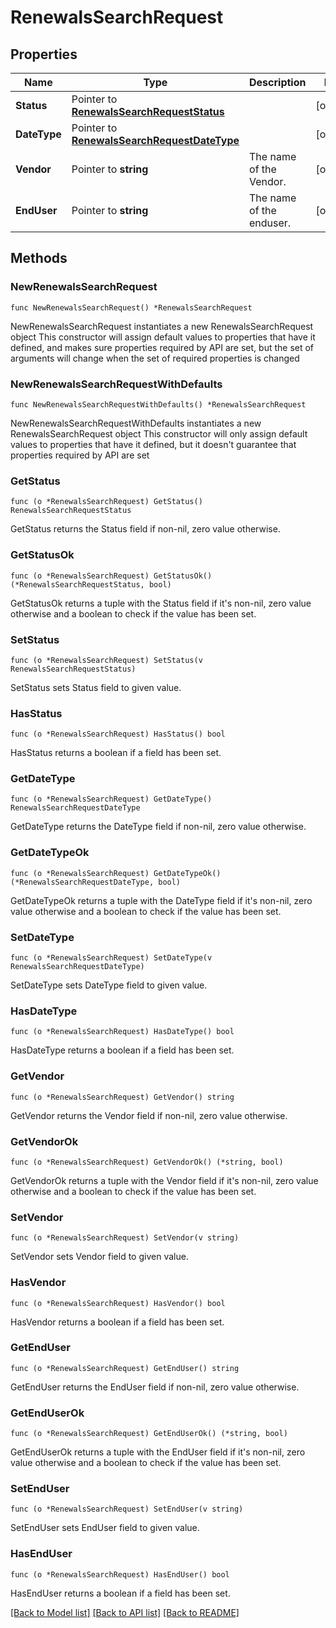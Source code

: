 # RenewalsSearchRequest

## Properties

Name | Type | Description | Notes
------------ | ------------- | ------------- | -------------
**Status** | Pointer to [**RenewalsSearchRequestStatus**](RenewalsSearchRequestStatus.md) |  | [optional] 
**DateType** | Pointer to [**RenewalsSearchRequestDateType**](RenewalsSearchRequestDateType.md) |  | [optional] 
**Vendor** | Pointer to **string** | The name of the Vendor. | [optional] 
**EndUser** | Pointer to **string** | The name of the enduser.  | [optional] 

## Methods

### NewRenewalsSearchRequest

`func NewRenewalsSearchRequest() *RenewalsSearchRequest`

NewRenewalsSearchRequest instantiates a new RenewalsSearchRequest object
This constructor will assign default values to properties that have it defined,
and makes sure properties required by API are set, but the set of arguments
will change when the set of required properties is changed

### NewRenewalsSearchRequestWithDefaults

`func NewRenewalsSearchRequestWithDefaults() *RenewalsSearchRequest`

NewRenewalsSearchRequestWithDefaults instantiates a new RenewalsSearchRequest object
This constructor will only assign default values to properties that have it defined,
but it doesn't guarantee that properties required by API are set

### GetStatus

`func (o *RenewalsSearchRequest) GetStatus() RenewalsSearchRequestStatus`

GetStatus returns the Status field if non-nil, zero value otherwise.

### GetStatusOk

`func (o *RenewalsSearchRequest) GetStatusOk() (*RenewalsSearchRequestStatus, bool)`

GetStatusOk returns a tuple with the Status field if it's non-nil, zero value otherwise
and a boolean to check if the value has been set.

### SetStatus

`func (o *RenewalsSearchRequest) SetStatus(v RenewalsSearchRequestStatus)`

SetStatus sets Status field to given value.

### HasStatus

`func (o *RenewalsSearchRequest) HasStatus() bool`

HasStatus returns a boolean if a field has been set.

### GetDateType

`func (o *RenewalsSearchRequest) GetDateType() RenewalsSearchRequestDateType`

GetDateType returns the DateType field if non-nil, zero value otherwise.

### GetDateTypeOk

`func (o *RenewalsSearchRequest) GetDateTypeOk() (*RenewalsSearchRequestDateType, bool)`

GetDateTypeOk returns a tuple with the DateType field if it's non-nil, zero value otherwise
and a boolean to check if the value has been set.

### SetDateType

`func (o *RenewalsSearchRequest) SetDateType(v RenewalsSearchRequestDateType)`

SetDateType sets DateType field to given value.

### HasDateType

`func (o *RenewalsSearchRequest) HasDateType() bool`

HasDateType returns a boolean if a field has been set.

### GetVendor

`func (o *RenewalsSearchRequest) GetVendor() string`

GetVendor returns the Vendor field if non-nil, zero value otherwise.

### GetVendorOk

`func (o *RenewalsSearchRequest) GetVendorOk() (*string, bool)`

GetVendorOk returns a tuple with the Vendor field if it's non-nil, zero value otherwise
and a boolean to check if the value has been set.

### SetVendor

`func (o *RenewalsSearchRequest) SetVendor(v string)`

SetVendor sets Vendor field to given value.

### HasVendor

`func (o *RenewalsSearchRequest) HasVendor() bool`

HasVendor returns a boolean if a field has been set.

### GetEndUser

`func (o *RenewalsSearchRequest) GetEndUser() string`

GetEndUser returns the EndUser field if non-nil, zero value otherwise.

### GetEndUserOk

`func (o *RenewalsSearchRequest) GetEndUserOk() (*string, bool)`

GetEndUserOk returns a tuple with the EndUser field if it's non-nil, zero value otherwise
and a boolean to check if the value has been set.

### SetEndUser

`func (o *RenewalsSearchRequest) SetEndUser(v string)`

SetEndUser sets EndUser field to given value.

### HasEndUser

`func (o *RenewalsSearchRequest) HasEndUser() bool`

HasEndUser returns a boolean if a field has been set.


[[Back to Model list]](../README.md#documentation-for-models) [[Back to API list]](../README.md#documentation-for-api-endpoints) [[Back to README]](../README.md)


